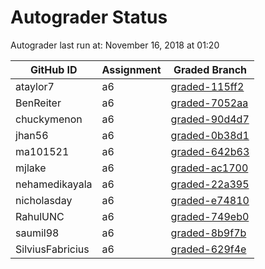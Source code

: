 # Autograder Status
Autograder last run at: November 16, 2018 at 01:20

| GitHub ID | Assignment | Graded Branch |
|-----------|------------|---------------|
| ataylor7 | a6 | [graded-115ff2](https://github.com/Fall2018COMP401-001/a6-ataylor7/tree/graded-115ff2) | 
| BenReiter | a6 | [graded-7052aa](https://github.com/Fall2018COMP401-001/a6-BenReiter/tree/graded-7052aa) | 
| chuckymenon | a6 | [graded-90d4d7](https://github.com/Fall2018COMP401-001/a6-chuckymenon/tree/graded-90d4d7) | 
| jhan56 | a6 | [graded-0b38d1](https://github.com/Fall2018COMP401-001/a6-jhan56/tree/graded-0b38d1) | 
| ma101521 | a6 | [graded-642b63](https://github.com/Fall2018COMP401-001/a6-ma101521/tree/graded-642b63) | 
| mjlake | a6 | [graded-ac1700](https://github.com/Fall2018COMP401-001/a6-mjlake/tree/graded-ac1700) | 
| nehamedikayala | a6 | [graded-22a395](https://github.com/Fall2018COMP401-001/a6-nehamedikayala/tree/graded-22a395) | 
| nicholasday | a6 | [graded-e74810](https://github.com/Fall2018COMP401-001/a6-nicholasday/tree/graded-e74810) | 
| RahulUNC | a6 | [graded-749eb0](https://github.com/Fall2018COMP401-001/a6-RahulUNC/tree/graded-749eb0) | 
| saumil98 | a6 | [graded-8b9f7b](https://github.com/Fall2018COMP401-001/a6-saumil98/tree/graded-8b9f7b) | 
| SilviusFabricius | a6 | [graded-629f4e](https://github.com/Fall2018COMP401-001/a6-SilviusFabricius/tree/graded-629f4e) | 
